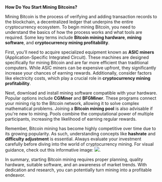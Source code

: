 **How Do You Start Mining Bitcoins?**

Mining Bitcoin is the process of verifying and adding transaction records to the blockchain, a decentralized ledger that underpins the entire cryptocurrency ecosystem. To begin mining Bitcoin, you need to understand the basics of how the process works and what tools are required. Some key terms include **Bitcoin mining hardware**, **mining software**, and **cryptocurrency mining profitability**.

First, you'll need to acquire specialized equipment known as **ASIC miners** (Application-Specific Integrated Circuit). These machines are designed specifically for mining Bitcoin and are far more efficient than traditional computers. While ASIC miners can be expensive upfront, they significantly increase your chances of earning rewards. Additionally, consider factors like electricity costs, which play a crucial role in **cryptocurrency mining profitability**.

Next, download and install mining software compatible with your hardware. Popular options include **CGMiner** and **BFGMiner**. These programs connect your mining rig to the Bitcoin network, allowing it to solve complex mathematical problems. Joining a **Bitcoin mining pool** is also advisable if you're new to mining. Pools combine the computational power of multiple participants, increasing the likelihood of earning regular rewards.

Remember, Bitcoin mining has become highly competitive over time due to its growing popularity. As such, understanding concepts like **hashrate** and **difficulty adjustment** is essential. Always evaluate your investment carefully before diving into the world of cryptocurrency mining. For visual guidance, check out this informative image: ![](https://github.com/user-attachments/assets/590b50a7-4459-4e76-8a31-559aed223621).

In summary, starting Bitcoin mining requires proper planning, quality hardware, suitable software, and an awareness of market trends. With dedication and research, you can potentially turn mining into a profitable endeavor.